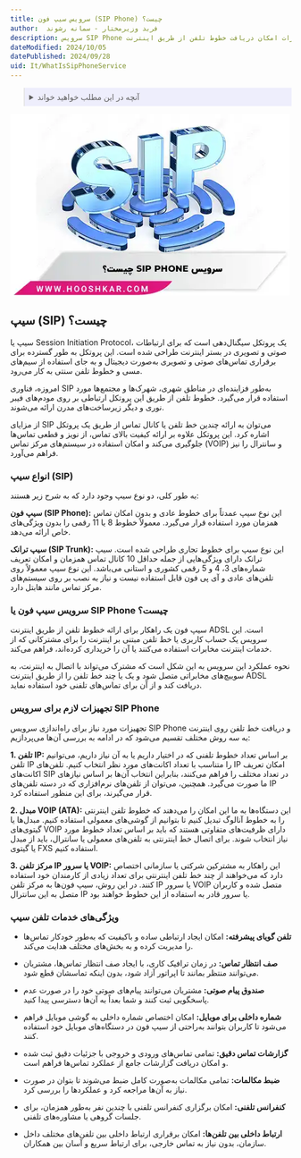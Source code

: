 ```yaml
---
title: سرویس سیپ فون (SIP Phone) چیست؟
author:  فربد وزیرمختار - سمانه رشوند
description: سرویس SIP Phone مخابرات امکان دریافت خطوط تلفن از طریق اینترنت ADSL را فراهم می‌کند و از پروتکل SIP برای تماس‌های صوتی و تصویری استفاده می‌کند.
dateModified: 2024/10/05
datePublished: 2024/09/28
uid: It/WhatIsSipPhoneService
---
```


<blockquote style="background-color:#eeeefc; padding:0.5rem">

<details>
  <summary>آنچه در این مطلب خواهید خواند</summary>
  <ul>
    <li>سیپ (SIP) چیست؟</li>
    <li>انواع سیپ</li>
      <ul>
        <li>SIP Phone</li>
        <li>SIP Trunk</li>
      </ul>
    <li>سرویس سیپ فون یا SIP Phone مخابرات چیست؟</li>
    <li>تجهیزات لازم برای سرویس SIP Phone</li>
    <li>ویژگی‌های خدمات تلفن سیپ</li>
  </ul>
</details>

</blockquote>

![سرویس  SIP Phone چیست؟](./Images/WhatIsSipPhone.webp)

## سیپ (SIP) چیست؟

سیپ یا Session Initiation Protocol، یک پروتکل سیگنال‌دهی است که برای ارتباطات صوتی و تصویری در بستر اینترنت طراحی شده است. این پروتکل به طور گسترده‌ برای برقراری تماس‌های صوتی و تصویری به‌صورت دیجیتال و به جای استفاده از سیم‌های مسی و خطوط تلفن سنتی به کار می‌رود. 

امروزه، فناوری SIP به‌طور فزاینده‌ای در مناطق شهری، شهرک‌ها و مجتمع‌ها مورد استفاده قرار می‌گیرد. خطوط تلفن از طریق این پروتکل ارتباطی بر روی مودم‌های فیبر نوری و دیگر زیرساخت‌های مدرن ارائه می‌شوند. 

از مزایای SIP می‌توان به ارائه چندین خط تلفن یا کانال تماس از طریق یک پروتکل اشاره کرد. این پروتکل علاوه بر ارائه کیفیت بالای تماس، از نویز و قطعی تماس‌ها جلوگیری می‌کند و امکان استفاده در سیستم‌های مرکز تماس (VOIP) و سانترال را نیز فراهم می‌آورد.

### انواع سیپ (SIP)

به طور کلی، دو نوع سیپ وجود دارد که به شرح زیر هستند:

**سیپ فون (SIP Phone):** این نوع سیپ عمدتاً برای خطوط عادی و بدون امکان تماس همزمان مورد استفاده قرار می‌گیرد. معمولاً خطوط 8 یا 11 رقمی را بدون ویژگی‌های خاص ارائه می‌دهد.

**سیپ ترانک (SIP Trunk):** این نوع سیپ برای خطوط تجاری طراحی شده است. سیپ ترانک دارای ویژگی‌هایی از جمله حداقل 10 کانال تماس همزمان و امکان تعریف شماره‌های 3، 4 و 5 رقمی کشوری و استانی می‌باشد. این نوع سیپ معمولاً روی تلفن‌های عادی و آی پی فون قابل استفاده نیست و نیاز به نصب بر روی سیستم‌های مرکز تماس مانند هابتل دارد.

### سرویس سیپ فون یا SIP Phone  چیست؟

سیپ فون یک راهکار برای ارائه خطوط تلفن از طریق اینترنت ADSL است. این سرویس یک حساب کاربری یا خط تلفن مبتنی بر اینترنت را برای مشترکانی که از خدمات اینترنت مخابرات استفاده می‌کنند یا آن را خریداری کرده‌اند، فراهم می‌کند.

نحوه عملکرد این سرویس به این شکل است که مشترک می‌تواند با اتصال به اینترنت، به سوییچ‌های مخابراتی متصل شود و یک یا چند خط تلفن را از طریق اینترنت ADSL دریافت کند و از آن برای تماس‌های تلفنی خود استفاده نماید.
 
### تجهیزات لازم برای سرویس SIP Phone

تجهیزات مورد نیاز برای راه‌اندازی سرویس SIP Phone و دریافت خط تلفن روی اینترنت به سه روش مختلف تقسیم می‌شود که در ادامه به بررسی آن‌ها می‌پردازیم:

**1. تلفن IP:** بر اساس تعداد خطوط تلفنی که در اختیار داریم یا به آن نیاز داریم، می‌توانیم تلفن IP  را متناسب با تعداد اکانت‌های مورد نظر انتخاب کنیم. تلفن‌های IP امکان تعریف اکانت‌های SIP در تعداد مختلف را فراهم می‌کنند، بنابراین انتخاب آن‌ها بر اساس نیازهای ما صورت می‌گیرد. همچنین، می‌توان از تلفن‌های نرم‌افزاری که در دسته تلفن‌های IP قرار می‌گیرند، برای این منظور استفاده کرد.

**2. مبدل VOIP (ATA):** این دستگاه‌ها به ما این امکان را می‌دهند که خطوط تلفن اینترنتی را به خطوط آنالوگ تبدیل کنیم تا بتوانیم از گوشی‌های معمولی استفاده کنیم. مبدل‌ها یا گیتوی‌های VOIP دارای ظرفیت‌های متفاوتی هستند که باید بر اساس تعداد خطوط مورد نیاز انتخاب شوند. برای اتصال خط اینترنتی به تلفن‌های معمولی یا سانترال، باید از مبدل یا گیتوی FXS استفاده کنیم.

**3. مرکز تلفن IP یا سرور VOIP:** این راهکار به مشترکین شرکتی یا سازمانی اختصاص دارد که می‌خواهند از چند خط تلفن اینترنتی برای تعداد زیادی از کارمندان خود استفاده کنند. در این روش، سیپ فون‌ها به مرکز تلفن IP یا سرور VOIP متصل شده و کاربران متصل به این سانترال IP یا سرور قادر به استفاده از این خطوط خواهند بود.

### ویژگی‌های خدمات تلفن سیپ

- **تلفن گویای پیشرفته:** امکان ایجاد ارتباطی ساده و باکیفیت که به‌طور خودکار تماس‌ها را مدیریت کرده و به بخش‌های مختلف هدایت می‌کند.

- **صف انتظار تماس:** در زمان ترافیک کاری، با ایجاد صف انتظار تماس‌ها، مشتریان می‌توانند منتظر بمانند تا اپراتور آزاد شود، بدون اینکه تماسشان قطع شود.

- **صندوق پیام صوتی:** مشتریان می‌توانند پیام‌های صوتی خود را در صورت عدم پاسخگویی ثبت کنند و شما بعداً به آن‌ها دسترسی پیدا کنید.

- **شماره داخلی برای موبایل:** امکان اختصاص شماره داخلی به گوشی موبایل فراهم می‌شود تا کاربران بتوانند به‌راحتی از سیپ فون در دستگاه‌های موبایل خود استفاده کنند.

- **گزارشات تماس دقیق:** تمامی تماس‌های ورودی و خروجی با جزئیات دقیق ثبت شده و امکان دریافت گزارشات جامع از عملکرد تماس‌ها فراهم است.

- **ضبط مکالمات:** تمامی مکالمات به‌صورت کامل ضبط می‌شوند تا بتوان در صورت نیاز به آن‌ها مراجعه کرد و عملکردها را بررسی کرد.

- **کنفرانس تلفنی:** امکان برگزاری کنفرانس تلفنی با چندین نفر به‌طور همزمان، برای جلسات گروهی یا مشاوره‌های تلفنی.

- **ارتباط داخلی بین تلفن‌ها:** امکان برقراری ارتباط داخلی بین تلفن‌های مختلف داخل سازمان، بدون نیاز به تماس خارجی، برای ارتباط سریع و آسان بین همکاران.